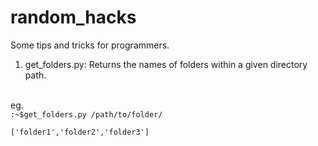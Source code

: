 # random_hacks
Some tips and tricks for programmers.

1. get_folders.py: 
  Returns the names of folders within a given directory path.
  <br>
    eg. 
    <code><br>:~$get_folders.py /path/to/folder/
    <br>['folder1','folder2','folder3']
    </code>
 
